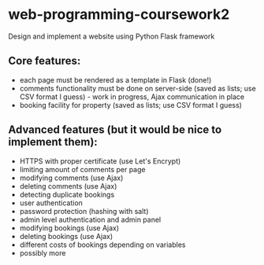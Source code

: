 # web-programming-coursework2
Design and implement a website using Python Flask framework

Core features:
--------------
- each page must be rendered as a template in Flask (done!)
- comments functionality must be done on server-side (saved as lists; use CSV format I guess) - work in progress, Ajax communication in place
- booking facility for property (saved as lists; use CSV format I guess)

Advanced features (but it would be nice to implement them):
--------------
- HTTPS with proper certificate (use Let's Encrypt)
- limiting amount of comments per page
- modifying comments (use Ajax)
- deleting comments (use Ajax)
- detecting duplicate bookings
- user authentication
- password protection (hashing with salt)
- admin level authentication and admin panel
- modifying bookings (use Ajax)
- deleting bookings (use Ajax)
- different costs of bookings depending on variables
- possibly more
